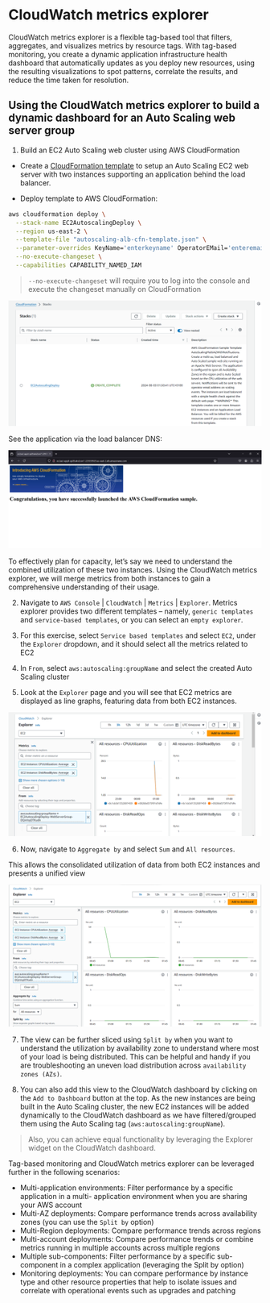 # CloudWatch metrics explorer

CloudWatch metrics explorer is a flexible tag-based tool that filters, aggregates, and visualizes metrics by resource tags. With tag-based monitoring, you create a dynamic application infrastructure health dashboard that automatically updates as you deploy new resources, using the resulting visualizations to spot patterns, correlate the results, and reduce the time taken for resolution.

## Using the CloudWatch metrics explorer to build a dynamic dashboard for an Auto Scaling web server group

1. Build an EC2 Auto Scaling web cluster using AWS CloudFormation

- Create a [CloudFormation template](/autoscaling-alb-cfn-template.json) to setup an Auto Scaling EC2 web server with two instances supporting an application behind the load balancer.

- Deploy template to AWS CloudFormation:

```sh
aws cloudformation deploy \
  --stack-name EC2AutoscalingDeploy \
  --region us-east-2 \
  --template-file "autoscaling-alb-cfn-template.json" \
  --parameter-overrides KeyName='enterkeyname' OperatorEMail='enteremail' Subnets='subneta,subnetb,etc' VpcId='entervpcid' \
  --no-execute-changeset \
  --capabilities CAPABILITY_NAMED_IAM
```

> `--no-execute-changeset` will require you to log into the console and execute the changeset manually on CloudFormation

![ec2autoscalingdeploy-stack](/imgs/ec2autoscalingdeploy-stack.png)

See the application via the load balancer DNS:

![launched](/imgs/launched.png)

To effectively plan for capacity, let’s say we need to understand the combined utilization of these two instances. Using the CloudWatch metrics explorer, we will merge metrics from both instances to gain a comprehensive understanding of their usage.

2. Navigate to `AWS Console` | `CloudWatch` | `Metrics` | `Explorer`. Metrics explorer provides two different templates – namely, `generic templates` and `service-based templates`, or you can select an `empty explorer`.

3. For this exercise, select `Service based templates` and select `EC2`, under the `Explorer` dropdown, and it should select all the metrics related to EC2

4. In `From`, select `aws:autoscaling:groupName` and select the created Auto Scaling cluster

5. Look at the `Explorer` page and you will see that EC2 metrics are displayed as line graphs, featuring data from both EC2 instances.

![explorer-view](/imgs/explorer-view.png)

6. Now, navigate to `Aggregate by` and select `Sum` and `All resources`.

This allows the consolidated utilization of data from both EC2 instances and presents a unified view

![aggregate-view](/imgs/aggregate-view.png)

7. The view can be further sliced using `Split by` when you want to understand the utilization by availability zone to understand where most of your load is being distributed. This can be helpful and handy if you are troubleshooting an uneven load distribution across `availability zones (AZs)`.

8. You can also add this view to the CloudWatch dashboard by clicking on the `Add to Dashboard` button at the top. As the new instances are being built in the Auto Scaling cluster, the new EC2 instances will be added dynamically to the CloudWatch dashboard as we have filtered/grouped them using the Auto Scaling tag (`aws:autoscaling:groupName`).

> Also, you can achieve equal functionality by leveraging the Explorer widget on the CloudWatch dashboard.

Tag-based monitoring and CloudWatch metrics explorer can be leveraged further in the following scenarios:

- Multi-application environments: Filter performance by a specific application in a multi- application environment when you are sharing your AWS account
- Multi-AZ deployments: Compare performance trends across availability zones (you can use the `Split by` option)
- Multi-Region deployments: Compare performance trends across regions
- Multi-account deployments: Compare performance trends or combine metrics running in multiple accounts across multiple regions
- Multiple sub-components: Filter performance by a specific sub-component in a complex application (leveraging the Split by option)
- Monitoring deployments: You can compare performance by instance type and other resource properties that help to isolate issues and correlate with operational events such as upgrades and patching